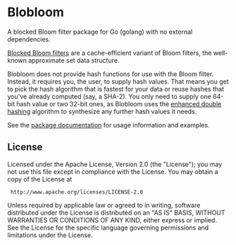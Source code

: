 Blobloom
========

A blocked Bloom filter package for Go (golang) with no external dependencies.

[Blocked Bloom filters](https://algo2.iti.kit.edu/documents/cacheefficientbloomfilters-jea.pdf)
are a cache-efficient variant of Bloom filters, the well-known approximate set
data structure.

Blobloom does not provide hash functions for use with the Bloom filter.
Instead, it requires you, the user, to supply hash values. That means you get
to pick the hash algorithm that is fastest for your data or reuse hashes that
you've already computed (say, a SHA-2). You only need to supply one 64-bit
hash value or two 32-bit ones, as Blobloom uses the [enhanced double
hashing](https://www.ccs.neu.edu/home/pete/pub/bloom-filters-verification.pdf)
algorithm to synthesize any further hash values it needs.

See the [package documentation](https://godoc.org/github.com/greatroar/blobloom)
for usage information and examples.

License
-------

Licensed under the Apache License, Version 2.0 (the "License");
you may not use this file except in compliance with the License.
You may obtain a copy of the License at

     http://www.apache.org/licenses/LICENSE-2.0

Unless required by applicable law or agreed to in writing, software
distributed under the License is distributed on an "AS IS" BASIS,
WITHOUT WARRANTIES OR CONDITIONS OF ANY KIND, either express or implied.
See the License for the specific language governing permissions and
limitations under the License.
